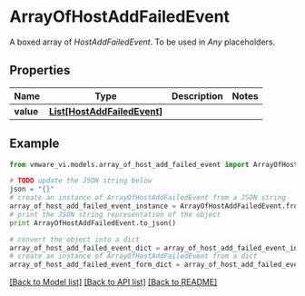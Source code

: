 # ArrayOfHostAddFailedEvent

A boxed array of *HostAddFailedEvent*. To be used in *Any* placeholders. 

## Properties
Name | Type | Description | Notes
------------ | ------------- | ------------- | -------------
**value** | [**List[HostAddFailedEvent]**](HostAddFailedEvent.md) |  | 

## Example

```python
from vmware_vi.models.array_of_host_add_failed_event import ArrayOfHostAddFailedEvent

# TODO update the JSON string below
json = "{}"
# create an instance of ArrayOfHostAddFailedEvent from a JSON string
array_of_host_add_failed_event_instance = ArrayOfHostAddFailedEvent.from_json(json)
# print the JSON string representation of the object
print ArrayOfHostAddFailedEvent.to_json()

# convert the object into a dict
array_of_host_add_failed_event_dict = array_of_host_add_failed_event_instance.to_dict()
# create an instance of ArrayOfHostAddFailedEvent from a dict
array_of_host_add_failed_event_form_dict = array_of_host_add_failed_event.from_dict(array_of_host_add_failed_event_dict)
```
[[Back to Model list]](../README.md#documentation-for-models) [[Back to API list]](../README.md#documentation-for-api-endpoints) [[Back to README]](../README.md)


